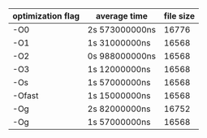 | optimization flag | average time   | file size |
|-------------------|----------------|-----------|
| -O0               | 2s 573000000ns | 16776     |
| -O1               | 1s 31000000ns  | 16568     |
| -O2               | 0s 988000000ns | 16568     |
| -O3               | 1s 12000000ns  | 16568     |
| -Os               | 1s 57000000ns  | 16568     |
| -Ofast            | 1s 15000000ns  | 16568     |
| -Og               | 2s 82000000ns  | 16752     |
| -Og               | 1s 57000000ns  | 16568     |